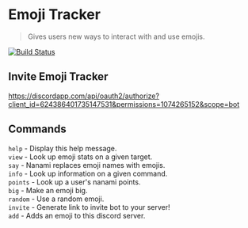 # Emoji Tracker
> Gives users new ways to interact with and use emojis.

[![Build Status](https://travis-ci.org/james-tracy02/emoji-tracker.svg?branch=master)](https://travis-ci.org/james-tracy02/emoji-tracker)
## Invite Emoji Tracker
https://discordapp.com/api/oauth2/authorize?client_id=624386401735147531&permissions=1074265152&scope=bot

## Commands

`help` - Display this help message.  
`view` - Look up emoji stats on a given target.  
`say` - Nanami replaces emoji names with emojis.  
`info` - Look up information on a given command.  
`points` - Look up a user's nanami points.  
`big` - Make an emoji big.  
`random` - Use a random emoji.  
`invite` - Generate link to invite bot to your server!  
`add` - Adds an emoji to this discord server.  
